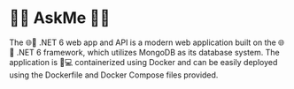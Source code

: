 ﻿# 🚀🚀 AskMe 🚀🚀
The 🌐👥 .NET 6 web app and API is a modern web application built on the 🌐👥 .NET 6 framework, which utilizes MongoDB as its database system. The application is 🐳💻 containerized using Docker and can be easily deployed using the Dockerfile and Docker Compose files provided. 

